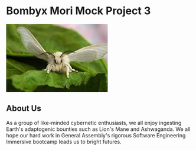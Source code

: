 # Bombyx Mori Mock Project 3

![Bombyx mori](/assets/bombyx-mori.jpeg)

## About Us
As a group of like-minded cybernetic enthusiasts, we all enjoy ingesting Earth's adaptogenic bounties such as Lion's Mane and Ashwaganda. We all hope our hard work in General Assembly's rigorous Software Engineering Immersive bootcamp leads us to bright futures.